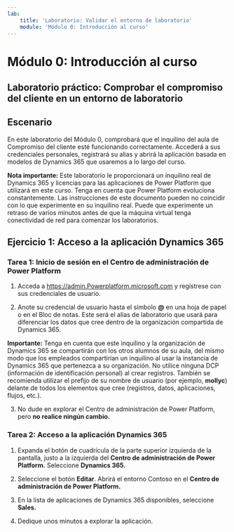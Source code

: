 ```yaml
---
lab:
    title: 'Laboratorio: Validar el entorno de laboratorio'
    module: 'Módulo 0: Introducción al curso'
---
```



Módulo 0: Introducción al curso
========================

## Laboratorio práctico: Comprobar el compromiso del cliente en un entorno de laboratorio 

Escenario
--------

En este laboratorio del Módulo 0, comprobará que el inquilino del aula de Compromiso del cliente esté funcionando correctamente. Accederá a sus credenciales personales, registrará su alias y abrirá la aplicación basada en modelos de Dynamics 365 que usaremos a lo largo del curso. 

**Nota importante:** Este laboratorio le proporcionará un inquilino real de Dynamics 365
y licencias para las aplicaciones de Power Platform que utilizará en este
curso. Tenga en cuenta que Power Platform evoluciona constantemente. Las
instrucciones de este documento pueden no coincidir con lo que experimente en su
inquilino real. Puede que experimente un retraso de varios
minutos antes de que la máquina virtual tenga conectividad de red para comenzar los laboratorios.

Ejercicio 1: Acceso a la aplicación Dynamics 365
---------------------------------------------------

### Tarea 1: Inicio de sesión en el Centro de administración de Power Platform

1.  Acceda a <https://admin.Powerplatform.microsoft.com> y regístrese con sus credenciales de usuario.

2. Anote su credencial de usuario hasta el símbolo **@** en una hoja de papel o en el Bloc de notas. Este será el alias de laboratorio que usará para diferenciar los datos que cree dentro de la organización compartida de Dynamics 365. 

**Importante:** Tenga en cuenta que este inquilino y la organización de Dynamics 365 se compartirán con los otros alumnos de su aula, del mismo modo que los empleados compartirían un inquilino al usar la instancia de Dynamics 365 que pertenezca a su organización. No utilice ninguna DCP (información de identificación personal) al crear registros. También se recomienda utilizar el prefijo de su nombre de usuario (por ejemplo, **mollyc**) delante de todos los elementos que cree (registros, datos, aplicaciones, flujos, etc.).

3. No dude en explorar el Centro de administración de Power Platform, pero **no realice ningún cambio.**

### Tarea 2: Acceso a la aplicación Dynamics 365

1.  Expanda el botón de cuadrícula de la parte superior izquierda de la pantalla, justo a la izquierda del **Centro de administración de Power Platform.** Seleccione **Dynamics 365.**

2.  Seleccione el botón **Editar**. Abrirá el entorno Contoso en el **Centro de administración de Power Platform.**

4. En la lista de aplicaciones de Dynamics 365 disponibles, seleccione **Sales.**

5. Dedique unos minutos a explorar la aplicación.
